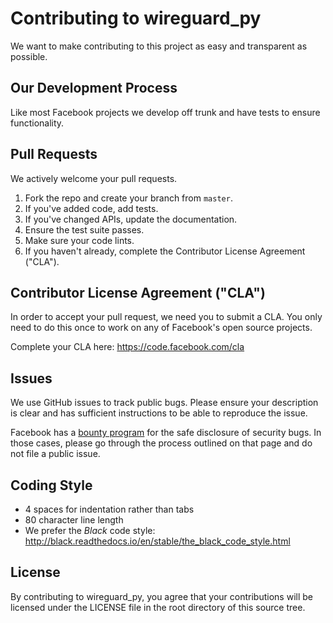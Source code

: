# Contributing to wireguard_py
We want to make contributing to this project as easy and transparent as
possible.

## Our Development Process
Like most Facebook projects we develop off trunk and have tests to ensure
functionality.

## Pull Requests
We actively welcome your pull requests.

1. Fork the repo and create your branch from `master`.
2. If you've added code, add tests.
3. If you've changed APIs, update the documentation.
4. Ensure the test suite passes.
5. Make sure your code lints.
6. If you haven't already, complete the Contributor License Agreement ("CLA").

## Contributor License Agreement ("CLA")
In order to accept your pull request, we need you to submit a CLA. You only
need to do this once to work on any of Facebook's open source projects.

Complete your CLA here: <https://code.facebook.com/cla>

## Issues
We use GitHub issues to track public bugs. Please ensure your description is
clear and has sufficient instructions to be able to reproduce the issue.

Facebook has a [bounty program](https://www.facebook.com/whitehat/) for the
safe disclosure of security bugs. In those cases, please go through the process
outlined on that page and do not file a public issue.

## Coding Style
* 4 spaces for indentation rather than tabs
* 80 character line length
* We prefer the *Black* code style: http://black.readthedocs.io/en/stable/the_black_code_style.html

## License
By contributing to wireguard_py, you agree that your contributions will be
licensed under the LICENSE file in the root directory of this source tree.
